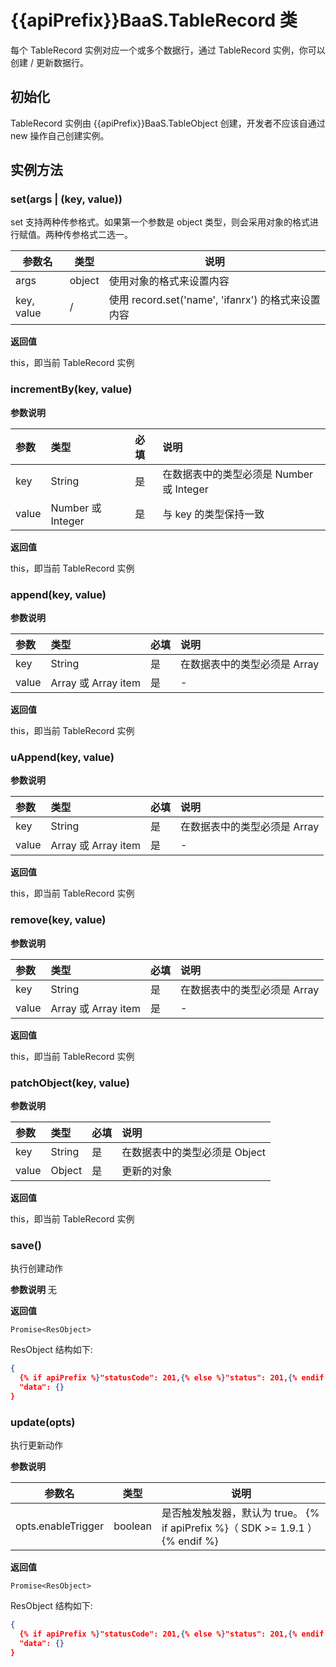 
# {{apiPrefix}}BaaS.TableRecord 类

每个 TableRecord 实例对应一个或多个数据行，通过 TableRecord 实例，你可以创建 / 更新数据行。

## 初始化

TableRecord 实例由 {{apiPrefix}}BaaS.TableObject 创建，开发者不应该自通过 new 操作自己创建实例。

## 实例方法

### set(args | (key, value))

set 支持两种传参格式。如果第一个参数是 object 类型，则会采用对象的格式进行赋值。两种传参格式二选一。


| 参数名     | 类型    | 说明                                 |
|-----------|---------|-------------------------------------|
| args       | object |使用对象的格式来设置内容                |
| key, value | /      |使用 record.set('name', 'ifanrx') 的格式来设置内容           |


**返回值**

this，即当前 TableRecord 实例

### incrementBy(key, value)

**参数说明**

| 参数   | 类型              | 必填 | 说明 |
| :---- | :---------------- | :-- | :-- |
| key   | String            | 是  | 在数据表中的类型必须是 Number 或 Integer |
| value | Number 或 Integer | 是  | 与 key 的类型保持一致 |

**返回值**

this，即当前 TableRecord 实例

### append(key, value)

**参数说明**

| 参数   | 类型                | 必填 | 说明 |
| :---- | :------------------ | :-- | :--- |
| key   | String              | 是  | 在数据表中的类型必须是 Array |
| value | Array 或 Array item | 是  | - |


**返回值**

this，即当前 TableRecord 实例

### uAppend(key, value)

**参数说明**

| 参数   | 类型                | 必填 | 说明 |
| :---- | :------------------ | :-- | :-- |
| key   | String              | 是  | 在数据表中的类型必须是 Array |
| value | Array 或 Array item | 是   | - |


**返回值**

this，即当前 TableRecord 实例

### remove(key, value)

**参数说明**

| 参数   | 类型                | 必填 | 说明 |
| :---- | :------------------ | :-  | :-- |
| key   | String              | 是  | 在数据表中的类型必须是 Array |
| value | Array 或 Array item | 是  | - |

**返回值**

this，即当前 TableRecord 实例

### patchObject(key, value)

**参数说明**

| 参数   | 类型                | 必填 | 说明 |
| :---- | :------------------ | :-  | :-- |
| key   | String              | 是  | 在数据表中的类型必须是 Object |
| value | Object              | 是  | 更新的对象 |


**返回值**

this，即当前 TableRecord 实例

### save()
执行创建动作

**参数说明**
无

**返回值**

`Promise<ResObject>`

ResObject 结构如下:

```json
{
  {% if apiPrefix %}"statusCode": 201,{% else %}"status": 201,{% endif %}
  "data": {}
}
```

### update(opts)
执行更新动作

**参数说明**

| 参数名    | 类型    | 说明              |
|-----------|---------|-------------------|
| opts.enableTrigger | boolean | 是否触发触发器，默认为 true。  {% if apiPrefix %}（ SDK >= 1.9.1 ）{% endif %}          |

**返回值**

`Promise<ResObject>`

ResObject 结构如下:

```json
{
  {% if apiPrefix %}"statusCode": 201,{% else %}"status": 201,{% endif %}
  "data": {}
}
```
